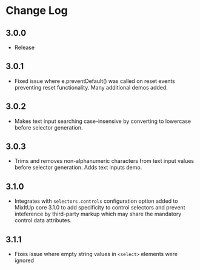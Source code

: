 Change Log
==========

## 3.0.0

- Release

## 3.0.1

- Fixed issue where e.preventDefault() was called on reset events preventing reset functionality. Many additional demos added.

## 3.0.2

- Makes text input searching case-insensive by converting to lowercase before selector generation.

## 3.0.3

- Trims and removes non-alphanumeric characters from text input values before selector generation. Adds text inputs demo.

## 3.1.0

- Integrates with `selectors.controls` configuration option added to MixItUp core 3.1.0 to add specificity to control
selectors and prevent inteference by third-party markup which may share the mandatory control data attributes.

## 3.1.1

- Fixes issue where empty string values in `<select>` elements were ignored